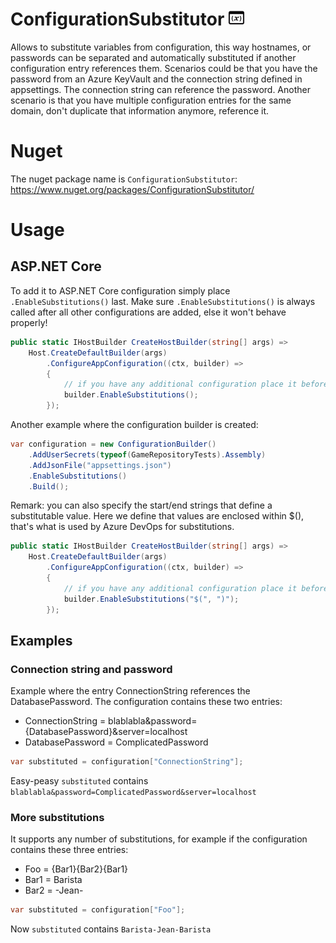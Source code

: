 # ConfigurationSubstitutor <img src="logo.png" width="5%" />
Allows to substitute variables from configuration, this way hostnames, or passwords can be separated and automatically substituted if another configuration entry references them.
Scenarios could be that you have the password from an Azure KeyVault and the connection string defined in appsettings. The connection string can reference the password.
Another scenario is that you have multiple configuration entries for the same domain, don't duplicate that information anymore, reference it.

# Nuget
The nuget package name is `ConfigurationSubstitutor`: https://www.nuget.org/packages/ConfigurationSubstitutor/

# Usage

## ASP.NET Core
To add it to ASP.NET Core configuration simply place `.EnableSubstitutions()` last.
Make sure `.EnableSubstitutions()` is always called after all other configurations are added, else it won't behave properly!

```c#
public static IHostBuilder CreateHostBuilder(string[] args) =>
	Host.CreateDefaultBuilder(args)
		.ConfigureAppConfiguration((ctx, builder) =>
		{
			// if you have any additional configuration place it before
			builder.EnableSubstitutions();
		});
```

Another example where the configuration builder is created:
```c#
var configuration = new ConfigurationBuilder()
	.AddUserSecrets(typeof(GameRepositoryTests).Assembly)
	.AddJsonFile("appsettings.json")
	.EnableSubstitutions()
	.Build();
```

Remark: you can also specify the start/end strings that define a substitutable value.
Here we define that values are enclosed within $(), that's what is used by Azure DevOps for substitutions.
```c#
public static IHostBuilder CreateHostBuilder(string[] args) =>
	Host.CreateDefaultBuilder(args)
		.ConfigureAppConfiguration((ctx, builder) =>
		{
			// if you have any additional configuration place it before
			builder.EnableSubstitutions("$(", ")");
		});
```


## Examples

### Connection string and password
Example where the entry ConnectionString references the DatabasePassword.
The configuration contains these two entries:
- ConnectionString = blablabla&password={DatabasePassword}&server=localhost
- DatabasePassword = ComplicatedPassword

```c#
var substituted = configuration["ConnectionString"];
```

Easy-peasy `substituted` contains `blablabla&password=ComplicatedPassword&server=localhost`

### More substitutions
It supports any number of substitutions, for example if the configuration contains these three entries:
- Foo = {Bar1}{Bar2}{Bar1}
- Bar1 = Barista
- Bar2 = -Jean-

```c#
var substituted = configuration["Foo"];
```

Now `substituted` contains `Barista-Jean-Barista`
